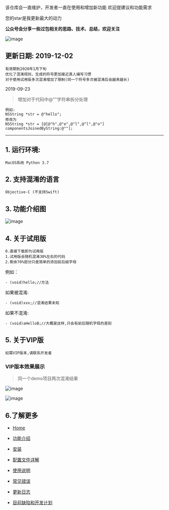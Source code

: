 该仓库会一直维护，开发者一直在使用和增加新功能
欢迎提建议和功能需求

您的star是我更新最大的动力

**公众号会分享一些过包相关的思路、技术、总结，欢迎关注**

![image](https://github.com/iOSCoderMaster/iOSCodeDifferHelper/wiki/img/QRCode.png)

## 更新日期: 2019-12-02
```
有效期到2020年1月下旬
优化了混淆规则，生成的符号更加接近真人编写习惯
对于使用试用版多次混淆增加了限制(同一个符号多次被混淆后会越来越长)
```

2019-09-23

> 增加对于代码中@""字符串拆分处理

```
例如:
NSString *str = @"hello";
修改为
NSString *str = [@[@"h",@"e",@"l",@"l",@"o"] componentsJoinedByString:@""];
```


-------

## 1. 运行环境:

```
MacOS系统 Python 3.7
```

## 2. 支持混淆的语言

```
Objective-C (不支持Swift)
```


## 3. 功能介绍图
![image](https://github.com/iOSCoderMaster/iOSCodeDifferHelper/wiki/img/desc.png)


## 4. 关于试用版

```
0.直接下载即为试用版
1.试用版会随机混淆30%左右的代码
2.剩余70%部分只是简单的添加前后缀字母
```

例如：
```
- (void)hello;//方法
```
如果被混淆:
```
- (void)xxx;//混淆结果未知
```

如果不混淆:
```
- (void)aHelloB;//大概是这样,只会有前后随机字母的差别
```


## 5. 关于VIP版

```
如需VIP版本,请联系开发者
```


### VIP版本效果展示

> 同一个demo项目两次混淆结果

![image](https://github.com/iOSCoderMaster/iOSCodeDifferHelper/wiki/img/result_iOSTest-0918111304.png)

![image](https://github.com/iOSCoderMaster/iOSCodeDifferHelper/wiki/img/result_iOSTest-0918111430.png)


## 6.了解更多

* [Home](https://github.com/iOSCoderMaster/iOSCodeDifferHelper/wiki)

* [功能介绍](https://github.com/iOSCoderMaster/iOSCodeDifferHelper/wiki/功能介绍)

* [安装](https://github.com/iOSCoderMaster/iOSCodeDifferHelper/wiki/安装)

* [配置文件详解](https://github.com/iOSCoderMaster/iOSCodeDifferHelper/wiki/配置文件详解)

* [使用说明](https://github.com/iOSCoderMaster/iOSCodeDifferHelper/wiki/使用说明)

* [常见错误](https://github.com/iOSCoderMaster/iOSCodeDifferHelper/wiki/常见错误)

* [更新日志](https://github.com/iOSCoderMaster/iOSCodeDifferHelper/wiki/更新日志)

* [目前缺陷和开发计划](https://github.com/iOSCoderMaster/iOSCodeDifferHelper/wiki/目前缺陷和计划)






